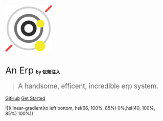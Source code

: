 <img src="media/coverpage-img.png" width="146px">

# <span style="font-weight:400;">An Erp</span> <span style="font-size:14px">by 依赖注入</span>

> <span style="line-height:1.8rem;font-weight:400;font-size:1.3rem">A handsome, efficent, incredible erp system.<span>

[GitHub](https://github.com/dependency-inject/an-erp)
[Get Started](/README ':target=_self')

<!-- background image -->
![](linear-gradient(to left bottom, hsl(66, 100%, 85%) 0%,hsl(40, 100%, 85%) 100%))